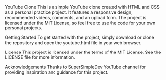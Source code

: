 YouTube Clone
This is a simple YouTube clone created with HTML and CSS as a personal practice project. It features a responsive design, recommended videos, comments, and an upload form. The project is licensed under the MIT License, so feel free to use the code for your own personal projects.

Getting Started
To get started with the project, simply download or clone the repository and open the youtube.html file in your web browser. 

License
This project is licensed under the terms of the MIT License. See the LICENSE file for more information.

Acknowledgements
Thanks to SuperSimpleDev YouTube channel for providing inspiration and guidance for this project.
